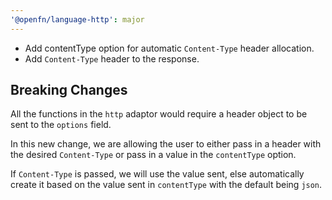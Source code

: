 ```yaml
---
'@openfn/language-http': major
---
```


- Add contentType option for automatic `Content-Type` header allocation.
- Add `Content-Type` header to the response.


## Breaking Changes

All the functions in the `http` adaptor would require a header object to be sent to the `options` field. 

In this new change, we are allowing the user to either pass in a header with the desired `Content-Type` or pass in a value in the `contentType` option. 

If `Content-Type` is passed, we will use the value sent, else automatically create it based on the value sent in `contentType` with the default being `json`.

